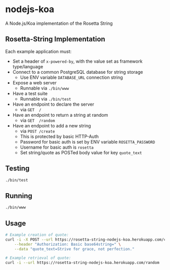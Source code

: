 # nodejs-koa
A Node.js/Koa implementation of the Rosetta String

## Rosetta-String Implementation

Each example application must:
- Set a header of `x-powered-by`, with the value set as framework type/language
- Connect to a common PostgreSQL database for string storage
    - Use ENV variable `DATABASE_URL` connection string
- Expose a web server
    - Runnable via `./bin/www`
- Have a test suite
    - Runnable via `./bin/test`
- Have an endpoint to declare the server
    - via `GET  /`
- Have an endpoint to return a string at random
    - via `GET  /random`
- Have an endpoint to add a new string
    - via `POST /create`
    - This is protected by basic HTTP-Auth
    - Password for basic auth is set by ENV variable `ROSETTA_PASSWORD`
    - Username for basic auth is `rosetta`
    - Set string/quote as POSTed body value for key `quote_text`

## Testing

~~~sh
./bin/test
~~~

## Running

~~~sh
./bin/www
~~~

## Usage

~~~sh
# Example creation of quote:
curl -i -X POST --url https://rosetta-string-nodejs-koa.herokuapp.com/create \
    --header "Authorization: Basic base64string=" \
    --data "quote_text=Strive for grace, not perfection."

# Example retrieval of quote:
curl -i --url https://rosetta-string-nodejs-koa.herokuapp.com/random
~~~
